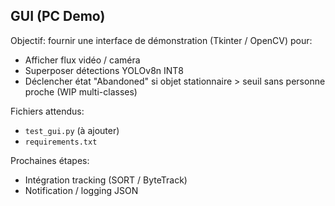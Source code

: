 ## GUI (PC Demo)

Objectif: fournir une interface de démonstration (Tkinter / OpenCV) pour:
- Afficher flux vidéo / caméra
- Superposer détections YOLOv8n INT8
- Déclencher état "Abandoned" si objet stationnaire > seuil sans personne proche (WIP multi-classes)

Fichiers attendus:
- `test_gui.py` (à ajouter)
- `requirements.txt`

Prochaines étapes:
- Intégration tracking (SORT / ByteTrack)
- Notification / logging JSON
